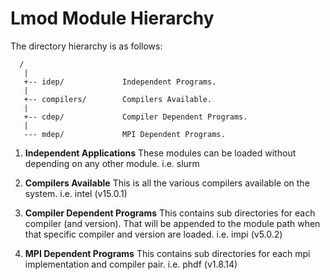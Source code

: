 # Lmod Module Hierarchy

The directory hierarchy is as follows:

```
  /
   |
   +-- idep/             Independent Programs.
   |
   +-- compilers/        Compilers Available.
   |
   +-- cdep/             Compiler Dependent Programs.
   |
   --- mdep/             MPI Dependent Programs.
```

1. **Independent Applications**
   These modules can be loaded without depending on any other module.
   i.e. slurm

2. **Compilers Available**
   This is all the various compilers available on the system.
   i.e. intel (v15.0.1)

3. **Compiler Dependent Programs**
   This contains sub directories for each compiler (and version). That
   will be appended to the module path when that specific compiler and
   version are loaded. 
   i.e. impi (v5.0.2)

4. **MPI Dependent Programs**
   This contains sub directories for each mpi implementation and compiler pair.
   i.e. phdf (v1.8.14)


